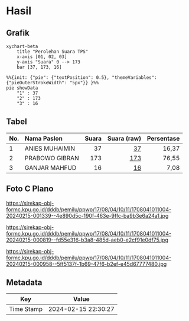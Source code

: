 # Hasil

## Grafik

```mermaid
xychart-beta
    title "Perolehan Suara TPS"
    x-axis [01, 02, 03]
    y-axis "Suara" 0 --> 173
    bar [37, 173, 16]
```

```mermaid
%%{init: {"pie": {"textPosition": 0.5}, "themeVariables": {"pieOuterStrokeWidth": "5px"}} }%%
pie showData
    "1" : 37
    "2" : 173
    "3" : 16
```

## Tabel

| No. | Nama Paslon    | Suara | Suara (raw) | Persentase |
|:--- |:-------------- | -----:| -----------:| ----------:|
| 1   | ANIES MUHAIMIN | 37    | [37][p-1]   | 16,37      |
| 2   | PRABOWO GIBRAN | 173   | [173][p-2]  | 76,55      |
| 3   | GANJAR MAHFUD  | 16    | [16][p-3]   | 7,08       |


[p-1]: https://github.com/gigit-pemilu/pemilu-2024-17-bengkulu/blob/main/pilpres/hitung-suara/sub/17-bengkulu/sub/08-kepahiang/sub/04-kepahiang/sub/1011-dusun-kepahiang/sub/004-tps/sub/paslon-1.txt
[p-2]: https://github.com/gigit-pemilu/pemilu-2024-17-bengkulu/blob/main/pilpres/hitung-suara/sub/17-bengkulu/sub/08-kepahiang/sub/04-kepahiang/sub/1011-dusun-kepahiang/sub/004-tps/sub/paslon-2.txt
[p-3]: https://github.com/gigit-pemilu/pemilu-2024-17-bengkulu/blob/main/pilpres/hitung-suara/sub/17-bengkulu/sub/08-kepahiang/sub/04-kepahiang/sub/1011-dusun-kepahiang/sub/004-tps/sub/paslon-3.txt

## Foto C Plano

https://sirekap-obj-formc.kpu.go.id/dddb/pemilu/ppwp/17/08/04/10/11/1708041011004-20240215-001339--4e890d5c-190f-463e-9ffc-ba9b3e6a24a1.jpg

https://sirekap-obj-formc.kpu.go.id/dddb/pemilu/ppwp/17/08/04/10/11/1708041011004-20240215-000819--fd55e316-b3a8-485d-aeb0-e2cf91e0df75.jpg

https://sirekap-obj-formc.kpu.go.id/dddb/pemilu/ppwp/17/08/04/10/11/1708041011004-20240215-000958--5ff5137f-1b69-47f6-b2ef-e45d67777480.jpg


## Metadata

| Key        | Value               |
| ---------- | ------------------- |
| Time Stamp | 2024-02-15 22:30:27 |



